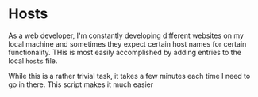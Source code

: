 # Hosts

As a web developer, I'm constantly developing different websites on my local machine and sometimes they expect certain host names for certain functionality.  THis is most easily accomplished by adding entries to the local ```hosts``` file.  

While this is a rather trivial task, it takes a few minutes each time I need to go in there.  This script makes it much easier


